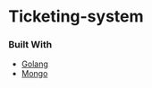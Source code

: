 # Ticketing-system
### Built With
* [Golang](https://golang.org/)
* [Mongo](https://www.mongodb.com//)
